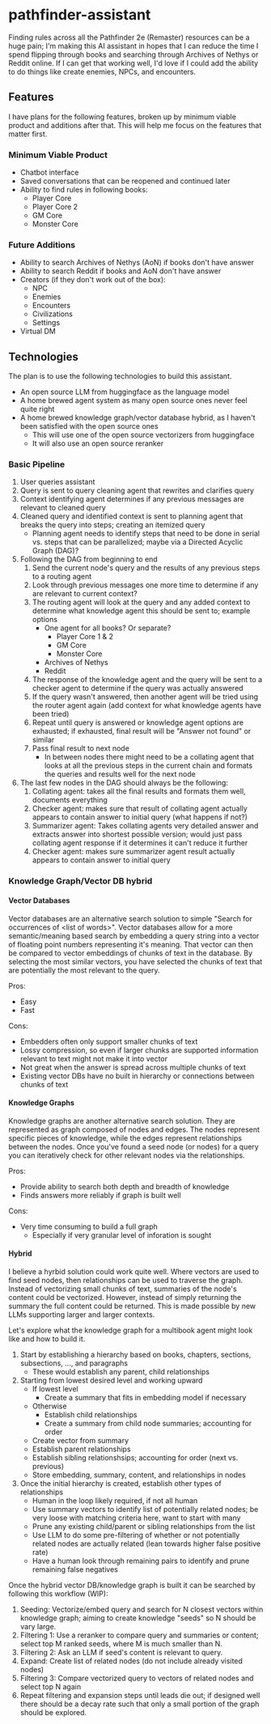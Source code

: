 # pathfinder-assistant
Finding rules across all the Pathfinder 2e (Remaster) resources can be a huge pain; I'm making this AI assistant in hopes that I can reduce the time I spend flipping through books and searching through Archives of Nethys or Reddit online. If I can get that working well, I'd love if I could add the ability to do things like create enemies, NPCs, and encounters.

## Features
I have plans for the following features, broken up by minimum viable product and additions after that. This will help me focus on the features that matter first.

### Minimum Viable Product
* Chatbot interface
* Saved conversations that can be reopened and continued later
* Ability to find rules in following books:
    * Player Core
    * Player Core 2
    * GM Core
    * Monster Core

### Future Additions
* Ability to search Archives of Nethys (AoN) if books don't have answer
* Ability to search Reddit if books and AoN don't have answer
* Creators (if they don't work out of the box):
    * NPC
    * Enemies
    * Encounters
    * Civilizations
    * Settings
* Virtual DM

## Technologies
The plan is to use the following technologies to build this assistant.
* An open source LLM from huggingface as the language model
* A home brewed agent system as many open source ones never feel quite right
* A home brewed knowledge graph/vector database hybrid, as I haven't been satisfied with the open source ones
    * This will use one of the open source vectorizers from huggingface
    * It will also use an open source reranker 

### Basic Pipeline
1. User queries assistant
1. Query is sent to query cleaning agent that rewrites and clarifies query
1. Context identifying agent determines if any previous messages are relevant to cleaned query
1. Cleaned query and identified context is sent to planning agent that breaks the query into steps; creating an itemized query
    * Planning agent needs to identify steps that need to be done in serial vs. steps that can be parallelized; maybe via a Directed Acyclic Graph (DAG)?
1. Following the DAG from beginning to end
    1. Send the current node's query and the results of any previous steps to a routing agent
    1. Look through previous messages one more time to determine if any are relevant to current context?
    1. The routing agent will look at the query and any added context to determine what knowledge agent this should be sent to; example options
        * One agent for all books? Or separate?
            * Player Core 1 & 2
            * GM Core
            * Monster Core
        * Archives of Nethys
        * Reddit
    1. The response of the knowledge agent and the query will be sent to a checker agent to determine if the query was actually answered
    1. If the query wasn't answered, then another agent will be tried using the router agent again (add context for what knowledge agents have been tried)
    1. Repeat until query is answered or knowledge agent options are exhausted; if exhausted, final result will be "Answer not found" or similar
    1. Pass final result to next node
        * In between nodes there might need to be a collating agent that looks at all the previous steps in the current chain and formats the queries and results well for the next node
1. The last few nodes in the DAG should always be the following:
    1. Collating agent: takes all the final results and formats them well, documents everything
    1. Checker agent: makes sure that result of collating agent actually appears to contain answer to initial query (what happens if not?)
    1. Summarizer agent: Takes collating agents very detailed answer and extracts answer into shortest possible version; would just pass collating agent response if it determines it can't reduce it further
    1. Checker agent: makes sure summarizer agent result actually appears to contain answer to initial query

### Knowledge Graph/Vector DB hybrid

#### Vector Databases
Vector databases are an alternative search solution to simple "Search for occurrences of \<list of words\>". Vector databases allow for a more semantic/meaning based search by embedding a query string into a vector of floating point numbers representing it's meaning. That vector can then be compared to vector embeddings of chunks of text in the database. By selecting the most similar vectors, you have selected the chunks of text that are potentially the most relevant to the query.

Pros:
* Easy
* Fast

Cons:
* Embedders often only support smaller chunks of text
* Lossy compression, so even if larger chunks are supported information relevant to text might not make it into vector
* Not great when the answer is spread across multiple chunks of text
* Existing vector DBs have no built in hierarchy or connections between chunks of text

#### Knowledge Graphs
Knowledge graphs are another alternative search solution. They are represented as graph composed of nodes and edges. The nodes represent specific pieces of knowledge, while the edges represent relationships between the nodes. Once you've found a seed node (or nodes) for a query you can iteratively check for other relevant nodes via the relationships.

Pros:
* Provide ability to search both depth and breadth of knowledge
* Finds answers more reliably if graph is built well

Cons:
* Very time consuming to build a full graph
    * Especially if very granular level of inforation is sought

#### Hybrid
I believe a hyrbid solution could work quite well. Where vectors are used to find seed nodes, then relationships can be used to traverse the graph. Instead of vectorizing small chunks of text, summaries of the node's content could be vectorized. However, instead of simply returning the summary the full content could be returned. This is made possible by new LLMs supporting larger and larger contexts.

Let's explore what the knowledge graph for a multibook agent might look like and how to build it.
1. Start by establishing a hierarchy based on books, chapters, sections, subsections, ..., and paragraphs
    * These would establish any parent, child relationships
1. Starting from lowest desired level and working upward
    * If lowest level
        * Create a summary that fits in embedding model if necessary
    * Otherwise
        * Establish child relationships
        * Create a summary from child node summaries; accounting for order
    * Create vector from summary
    * Establish parent relationships
    * Establish sibling relationshsips; accounting for order (next vs. previous)
    * Store embedding, summary, content, and relationships in nodes
1. Once the initial hierarchy is created, establish other types of relationships
    * Human in the loop likely required, if not all human
    * Use summary vectors to identify list of potentially related nodes; be very loose with matching criteria here, want to start with many
    * Prune any existing child/parent or sibling relationships from the list
    * Use LLM to do some pre-filtering of whether or not potentially related nodes are actually related (lean towards higher false positive rate)
    * Have a human look through remaining pairs to identify and prune remaining false negatives

Once the hybrid vector DB/knowledge graph is built it can be searched by following this workflow (WIP):
1. Seeding: Vectorize/embed query and search for N closest vectors within knowledge graph; aiming to create knowledge "seeds" so N should be vary large.
1. Filtering 1: Use a reranker to compare query and summaries or content; select top M ranked seeds, where M is much smaller than N.
1. Filtering 2: Ask an LLM if seed's content is relevant to query.
1. Expand: Create list of related nodes (do not include already visited nodes)
1. Filtering 3: Compare vectorized query to vectors of related nodes and select top N again
1. Repeat filtering and expansion steps until leads die out; if designed well there should be a decay rate such that only a small portion of the graph should be explored.